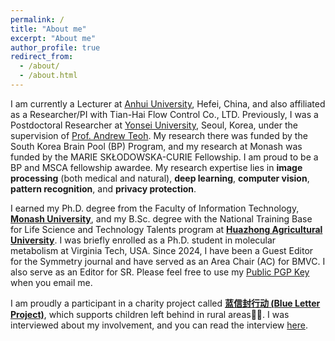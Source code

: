 ```yaml
---
permalink: /
title: "About me"
excerpt: "About me"
author_profile: true
redirect_from: 
  - /about/
  - /about.html
---
```


I am currently a Lecturer at [Anhui University](https://en.ahu.edu.cn/), Hefei, China, and also affiliated as a Researcher/PI with Tian-Hai Flow Control Co., LTD. Previously, I was a Postdoctoral Researcher at [Yonsei University](https://www.yonsei.ac.kr/), Seoul, Korea, under the supervision of [Prof. Andrew Teoh](https://scholar.google.com/citations?user=ueRkvQMAAAAJ&hl=en). My research there was funded by the South Korea Brain Pool (BP) Program, and my research at Monash was funded by the MARIE SKŁODOWSKA-CURIE Fellowship. I am proud to be a BP and MSCA fellowship awardee. My research expertise lies in **image processing** (both medical and natural), **deep learning**, **computer vision**, **pattern recognition**,  and **privacy protection**. 

I earned my Ph.D. degree from the Faculty of Information Technology, **[Monash University](https://monash.edu/)**, and my B.Sc. degree with the National Training Base for Life Science and Technology Talents program at **[Huazhong Agricultural University](http://www.hzau.edu.cn/)**. I was briefly enrolled as a Ph.D. student in molecular metabolism at Virginia Tech, USA. Since 2024, I have been a Guest Editor for the Symmetry journal and have served as an Area Chair (AC) for BMVC. I also serve as an Editor for SR. Please feel free to use my [Public PGP Key](/files/publicPGP.asc) when you email me.

I am proudly a participant in a charity project called [**蓝信封行动 (Blue Letter Project)**](http://www.lanxinfeng.org/), which supports children left behind in rural areas💖💖. I was interviewed about my involvement, and you can read the interview [here](https://mp.weixin.qq.com/s/bo23lhRF_RxtpezyHff_mQ).


<br/>

<div class="logo" style="display: none;">
<a ><img src="/images/logo/yonsei.png" style="height: 40px;"></a>
<a ><img src="/images/logo/monash.png" style="height: 40px;"></a>
<a ><img src="/images/logo/hzau.png" style="height: 40px;"></a>
<a ><img src="/images/logo/Tsinghua.png" style="height: 40px;"></a>
<a ><img src="/images/logo/vt.jpg" style="height: 40px;"></a>
<a ><img src="/images/logo/EURECOM.jpg" style="height: 40px;"></a>
<a ><img src="/images/logo/uniss.png" style="height: 40px;"></a>
<a ><img src="/images/logo/Salzburg.png" style="height: 40px;"></a>
<a ><img src="/images/logo/TCL.png" style="height: 40px;"></a>
</div>
